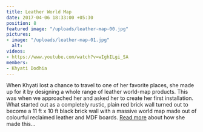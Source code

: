 ```yaml
---
title: Leather World Map
date: 2017-04-06 18:33:00 +05:30
position: 8
featured image: "/uploads/leather-map-00.jpg"
pictures:
- image: "/uploads/leather-map-01.jpg"
  alt:
videos:
- https://www.youtube.com/watch?v=wIghILgi_SA
members:
- Khyati Dodhia
---
```


When Khyati lost a chance to travel to one of her favorite places, she made up for it by designing a whole range of leather world-map products. This was when we approached her and asked her to create her first installation. What started out as a completely rustic, plain red brick wall turned out to become a 11 ft x 10 ft black brick wall with a massive world map made out of colourful reclaimed leather and MDF boards.
[Read more](https://www.theblackcanvas.in/blogs/news/of-world-maps-and-not-enough-travel) about how she made this...
